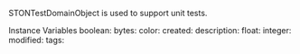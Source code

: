 STONTestDomainObject is used to support unit tests.Instance Variables	boolean:		<Boolean>	bytes:			<ByteArray>	color:			<Symbol>	created:		<DateAndTime>	description:	<String>	float:			<Float>	integer:		<Integer>	modified:	<DateAndTime>	tags:			<Array of: Symbol>